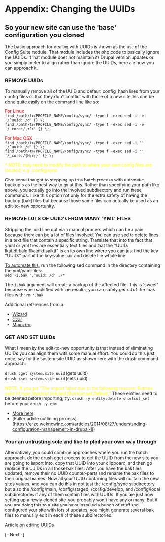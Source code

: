 
# Appendix: Changing the UUIDs
## So your new site can use the 'base' configuration you cloned

The basic approach for dealing with UUIDs is shown as the use of the Config Suite module.  That module includes the php code to basically ignore the UUIDs.  If that module does not maintain its Drupal version updates or you simply prefer to align rather than ignore the UUIDs, here are how you can approach it.

### REMOVE UUIDs
To manually remove all of the UUID and default_config_hash lines from your config files so that they don't conflict with those of a new site this can be done quite easily on the command line like so: 

<font color=red>For Linux</font><br>
`find /path/to/PROFILE_NAME/config/sync/ -type f -exec sed -i -e '/^uuid: /d' {} \;`<br>
`find /path/to/PROFILE_NAME/config/sync/ -type f -exec sed -i -e '/_core:/,+1d' {} \;`

<font color=red>For Mac OSX</font><br>
`find /path/to/PROFILE_NAME/config/sync/ -type f -exec sed -i '' '/^uuid: /d' {} \;`<br>
`find /path/to/PROFILE_NAME/config/sync/ -type f -exec sed -i '' '/_core:/{N;d;}' {} \;`

<font color=yellow size=small>* NOTE: may need to modify the path to where your own config files are located; e.g. /config/sync</font>

Give some thought to stepping up to a batch process with automatic backup's as the best way to go at this.  Rather than specifying your path like above, you actually go into the involved subdirectory and run these commands.  I like this option not only for the extra safety of having the backup (bak) files but because those same files can actually be used as an edit-to-new opportunity.

### REMOVE LOTS OF UUID's FROM MANY 'YML' FILES
Stripping the uuid line out via a manual process which can be a pain because there can be a lot of files involved. You can use sed to delete lines in a text file that contain a specific string.  Translate that into the fact that yaml or yml files are essentially text files and that the "UUID: lkafjdl;fjaldjflkajdlkfjsalkjf" is on its own line where you can just find the key "UUID:" part of the key:value pair and delete the whole line. 

[To automate this](https://gist.github.com/DavMorr/c3a5b73820778e2fb213cdd9d614f27a), run the following sed command in the directory containing the yml/yaml files:<br>
`sed -i.bak '/^uuid: /d' ./*`

The `i.bak` argument will create a backup of the affected file. This is 'sweet' because when satisfied with the results, you can safely get rid of the .bak files with: 
`rm *.bak`

Additional references from a...<br>
- [Wizard](https://drupalcommands.com/console/config/config-export/)<br>
- [Czar](https://developer.apple.com/legacy/library/documentation/Darwin/Reference/ManPages/man1/sed.1.html)<br>
- [Maes·tro](https://stackoverflow.com/questions/5410757/delete-lines-in-a-text-file-that-contain-a-specific-string)


### GET AND SET UUIDs
What I mean by the edit-to-new opportunity is that instead of eliminating UUIDs you can align them with some manual effort.  You could do this just once, say for the system.site UUID as shown here with the drush command approach:

`drush cget system.site uuid` (gets uuid)<br> 
`drush cset system.site uuid` (sets uuid) 

<font color=yellow size=small>NOTE:  If you get "The import failed due to the following reasons: Entities exist of type <em class="placeholder">Shortcut link</em> and <em c lass="placeholder">Shortcut set</em> <em class="placeholder">Default</em>."</font>  <font size=small>These entities need to be deleted before importing; try:</font> `drush -y entity:delete shortcut_set` before your `drush -y cim`

- [More here](https://drupal.stackexchange.com/questions/150481/how-can-i-import-the-configuration-on-a-different-site)
- [Fuller article outlining process] (https://enzo.weknowinc.com/articles/2014/08/27/understanding-configuration-management-in-drupal-8)


### Your an untrusting sole and like to plod your own way through
Alternatively, you could combine approaches where you run the batch approach, do the drush cget process to get the UUID from the new site you are going to import into, copy that UUID into your clipboard, and then go replace the UUIDs in all those bak files.  After you have the bak files updated, remove their no UUID counter-parts and rename the bak files to their original names.  Now all your UUID containing files will contain the new sites values.  And you can do this in not just the /config/sync subdirectory but also the /config/main, /config/staged, /config/develop, and /config/local subdirectories if any of them contain files with UUIDs.  If you are just now setting up a newly cloned site, you probably won't have any or many.  But if you are doing this to a site you have installed a bunch of stuff and configured your site with lots of updates, you might generate several bak files to manually edit in each of these subdirectories. 

[Article on editing UUIDs](https://www.hashbangcode.com/article/drupal-8-configuration-originates-different-site)




[- Next -]
